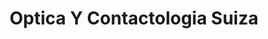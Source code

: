 ---
title: "Optica Y Contactologia Suiza"
url: /general-ramirez/optica-y-contactologia-suiza/
shop: óptico
---